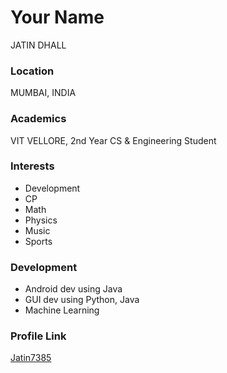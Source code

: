 # Your Name
JATIN DHALL

### Location

MUMBAI, INDIA

### Academics

VIT VELLORE, 2nd Year CS & Engineering Student

### Interests

- Development
- CP
- Math
- Physics
- Music
- Sports

### Development

- Android dev using Java
- GUI dev using Python, Java
- Machine Learning

### Profile Link

[Jatin7385](https://github.com/Jatin7385)
